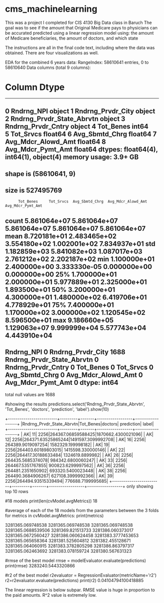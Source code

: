 # cms_machinelearning

This was a project I completed for CIS 4130 Big Data class in Baruch
The goal was to see if the amount that Original Medicare pays to physicians can be accurated predicted using a linear regression model using:
the amount of Medicare beneficiaries, the amount of doctors, and which state

The instructions are all in the final code text, including where the data was obtained.
There are four visualizations as well. 

EDA for the combined 6 years data:
RangeIndex: 58610641 entries, 0 to 58610640
Data columns (total 9 columns):
 #   Column                     Dtype  
---  ------                     -----  
 0   Rndrng_NPI                 object 
 1   Rndrng_Prvdr_City          object 
 2   Rndrng_Prvdr_State_Abrvtn  object 
 3   Rndrng_Prvdr_Cntry         object 
 4   Tot_Benes                  int64  
 5   Tot_Srvcs                  float64
 6   Avg_Sbmtd_Chrg             float64
 7   Avg_Mdcr_Alowd_Amt         float64
 8   Avg_Mdcr_Pymt_Amt          float64
dtypes: float64(4), int64(1), object(4)
memory usage: 3.9+ GB
--------------
shape is (58610641, 9)
--------------
size is 527495769
--------------
          Tot_Benes     Tot_Srvcs  Avg_Sbmtd_Chrg  Avg_Mdcr_Alowd_Amt  Avg_Mdcr_Pymt_Amt
count  5.861064e+07  5.861064e+07    5.861064e+07        5.861064e+07       5.861064e+07
mean   8.720181e+01  2.483465e+02    3.554180e+02        1.002001e+02       7.834937e+01
std    1.182859e+03  5.841082e+03    1.087017e+03        2.761212e+02       2.202187e+02
min    1.100000e+01  2.400000e+00    3.333330e-05        0.000000e+00       0.000000e+00
25%    1.700000e+01  2.000000e+01    5.977889e+01        2.325000e+01       1.893500e+01
50%    3.200000e+01  4.300000e+01    1.480000e+02        6.419706e+01       4.778929e+01
75%    7.400000e+01  1.170000e+02    3.000000e+02        1.120545e+02       8.596500e+01
max    9.186660e+05  1.129063e+07    9.999999e+04        5.577743e+04       4.443910e+04
--------------
Rndrng_NPI                      0
Rndrng_Prvdr_City            1688
Rndrng_Prvdr_State_Abrvtn       0
Rndrng_Prvdr_Cntry              0
Tot_Benes                       0
Tot_Srvcs                       0
Avg_Sbmtd_Chrg                  0
Avg_Mdcr_Alowd_Amt              0
Avg_Mdcr_Pymt_Amt               0
dtype: int64
--------------
total null values are 1688

#showing the results
predictions.select('Rndrng_Prvdr_State_Abrvtn', 'Tot_Benes', 'doctors', 'prediction', 'label').show(10)

+-------------------------+---------+-------+------------------+------------------+
|Rndrng_Prvdr_State_Abrvtn|Tot_Benes|doctors|        prediction|             label|
+-------------------------+---------+-------+------------------+------------------+
|                       AK|       11|   2256|264367.06859588425|1870662.4300021096|
|                       AK|       12|   2256|264371.63525865244|1491597.3099992708|
|                       AK|       16|   2256| 264389.9019097254| 1582329.199998182|
|                       AK|       19|   2256|264403.60189803015| 1415598.330000146|
|                       AK|       22|   2256|264417.30188633484|   1324619.8899982|
|                       AK|       26|   2256| 264435.5685374078| 984342.6800060247|
|                       AK|       33|   2256| 264467.5351767855| 900823.6299997562|
|                       AK|       36|   2256| 264481.2351650902| 693320.5400023448|
|                       AK|       38|   2256| 264490.3684906267| 627108.3999992366|
|                       AK|       39|   2256|264494.93515339494| 776688.7199995685|
+-------------------------+---------+-------+------------------+------------------+
only showing top 10 rows

#18 models
print(len(cvModel.avgMetrics))
18

#average of each of the 18 models from the parameters between the 3 folds
for metrics in cvModel.avgMetrics:
	print(metrics)

3281365.069748538
3281365.069748538
3281365.069748538
3281365.0688539506
3281369.821513733
3281386.060373017
3281365.0672560427
3281386.060624458
3281383.3777453653
3281365.065658364
3281381.525604812
3281382.455128671
3281365.064060915
3281383.3782805298
3281386.863797317
3281365.062463692
3281383.078159724
3281380.567631323

#rmse of the best model
rmse = modelEvaluator.evaluate(predictions)
print(rmse)
3283240.5443320866

#r2 of the best model
r2evaluator = RegressionEvaluator(metricName='r2')
r2=r2evaluator.evaluate(predictions)
print(r2)
0.04104794100418885

The linear regression is below subpar.
RMSE value is huge in proportion to the paid amounts.
R^2 value is extremely low.

